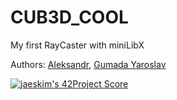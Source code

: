 # CUB3D_COOL

My first RayCaster with miniLibX

Authors: [Aleksandr](https://github.com/alexcander560), [Gumada Yaroslav](https://github.com/GumadaYaroslav)

[![jaeskim's 42Project Score](https://badge42.herokuapp.com/api/project/gmother/cub3d)](https://github.com/JaeSeoKim/badge42)
